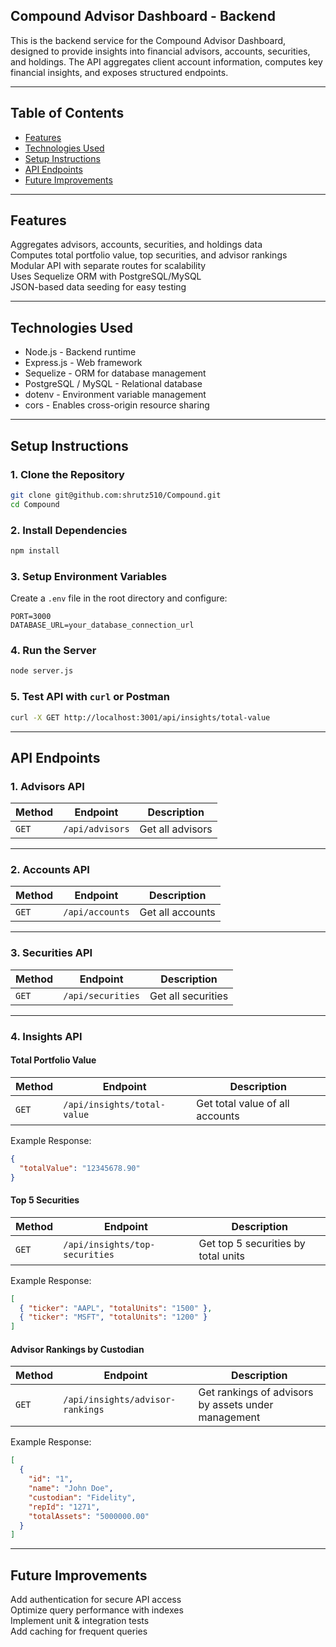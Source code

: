 ## Compound Advisor Dashboard - Backend
This is the backend service for the Compound Advisor Dashboard, designed to provide insights into financial advisors, accounts, securities, and holdings. The API aggregates client account information, computes key financial insights, and exposes structured endpoints.

---

## Table of Contents
- [Features](#features)
- [Technologies Used](#technologies-used)
- [Setup Instructions](#setup-instructions)
- [API Endpoints](#api-endpoints)
- [Future Improvements](#future-improvements)

---

## Features
Aggregates advisors, accounts, securities, and holdings data  
Computes total portfolio value, top securities, and advisor rankings  
Modular API with separate routes for scalability  
Uses Sequelize ORM with PostgreSQL/MySQL  
JSON-based data seeding for easy testing  

---

## Technologies Used
- Node.js - Backend runtime
- Express.js - Web framework
- Sequelize - ORM for database management
- PostgreSQL / MySQL - Relational database
- dotenv - Environment variable management
- cors - Enables cross-origin resource sharing

---

## Setup Instructions

### 1. Clone the Repository
```sh
git clone git@github.com:shrutz510/Compound.git
cd Compound
```

### 2. Install Dependencies
```sh
npm install
```

### 3. Setup Environment Variables
Create a `.env` file in the root directory and configure:
```
PORT=3000
DATABASE_URL=your_database_connection_url
```

### 4. Run the Server
```sh
node server.js
```

### 5. Test API with `curl` or Postman
```sh
curl -X GET http://localhost:3001/api/insights/total-value
```

---

## API Endpoints

### 1. Advisors API
| Method | Endpoint | Description |
|--------|---------|-------------|
| `GET` | `/api/advisors` | Get all advisors |

---

### 2. Accounts API
| Method | Endpoint | Description |
|--------|---------|-------------|
| `GET` | `/api/accounts` | Get all accounts |

---

### 3. Securities API
| Method | Endpoint | Description |
|--------|---------|-------------|
| `GET` | `/api/securities` | Get all securities |

---

### 4. Insights API
#### Total Portfolio Value
| Method | Endpoint | Description |
|--------|---------|-------------|
| `GET` | `/api/insights/total-value` | Get total value of all accounts |

Example Response:
```json
{
  "totalValue": "12345678.90"
}
```

#### Top 5 Securities
| Method | Endpoint | Description |
|--------|---------|-------------|
| `GET` | `/api/insights/top-securities` | Get top 5 securities by total units |

Example Response:
```json
[
  { "ticker": "AAPL", "totalUnits": "1500" },
  { "ticker": "MSFT", "totalUnits": "1200" }
]
```

#### Advisor Rankings by Custodian
| Method | Endpoint | Description |
|--------|---------|-------------|
| `GET` | `/api/insights/advisor-rankings` | Get rankings of advisors by assets under management |

Example Response:
```json
[
  {
    "id": "1",
    "name": "John Doe",
    "custodian": "Fidelity",
    "repId": "1271",
    "totalAssets": "5000000.00"
  }
]
```

---

## Future Improvements
Add authentication for secure API access  
Optimize query performance with indexes  
Implement unit & integration tests  
Add caching for frequent queries  
